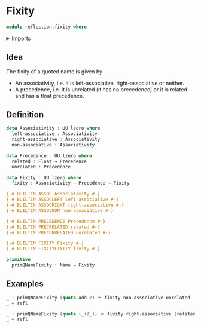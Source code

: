 # Fixity

```agda
module reflection.fixity where
```

<details><summary>Imports</summary>

```agda
open import elementary-number-theory.addition-integers

open import foundation.identity-types
open import foundation.universe-levels

open import primitives.floats

open import reflection.names
```

</details>

## Idea

The fixity of a quoted name is given by

- An associativity, i.e. it is left-associative, right-associative or neither.
- A precedence, i.e. it is unrelated (it has no precedence) or it is related and
  has a float precedence.

## Definition

```agda
data Associativity : UU lzero where
  left-associative : Associativity
  right-associative : Associativity
  non-associative : Associativity

data Precedence : UU lzero where
  related : Float → Precedence
  unrelated : Precedence

data Fixity : UU lzero where
  fixity : Associativity → Precedence → Fixity

{-# BUILTIN ASSOC Associativity #-}
{-# BUILTIN ASSOCLEFT left-associative #-}
{-# BUILTIN ASSOCRIGHT right-associative #-}
{-# BUILTIN ASSOCNON non-associative #-}

{-# BUILTIN PRECEDENCE Precedence #-}
{-# BUILTIN PRECRELATED related #-}
{-# BUILTIN PRECUNRELATED unrelated #-}

{-# BUILTIN FIXITY Fixity #-}
{-# BUILTIN FIXITYFIXITY fixity #-}

primitive
  primQNameFixity : Name → Fixity
```

## Examples

```agda
_ : primQNameFixity (quote add-ℤ) ＝ fixity non-associative unrelated
_ = refl

_ : primQNameFixity (quote (_+ℤ_)) ＝ fixity right-associative (related 35.0)
_ = refl
```

